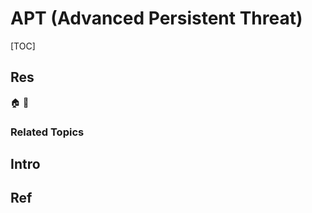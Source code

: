 # APT (Advanced Persistent Threat)

[TOC]



## Res
🏠 
🚧 


### Related Topics



## Intro



## Ref
[Advanced persistent threat (APT) | impera]: https://www.imperva.com/learn/application-security/apt-advanced-persistent-threat/

[高级威胁攻击技战术分析]: https://0x666.club/tradecraft-analysis/